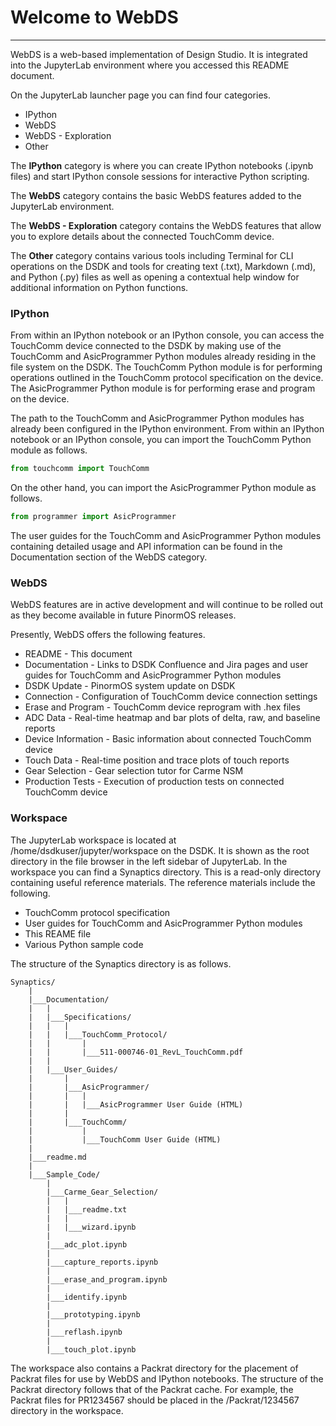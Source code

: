 # Welcome to WebDS

---

WebDS is a web-based implementation of Design Studio. It is integrated into the JupyterLab environment where you accessed this README document.

On the JupyterLab launcher page you can find four categories.
- IPython
- WebDS
- WebDS - Exploration
- Other

The **IPython** category is where you can create IPython notebooks (.ipynb files) and start IPython console sessions for interactive Python scripting.

The **WebDS** category contains the basic WebDS features added to the JupyterLab environment.

The **WebDS - Exploration** category contains the WebDS features that allow you to explore details about the connected TouchComm device.

The **Other** category contains various tools including Terminal for CLI operations on the DSDK and tools for creating text (.txt), Markdown (.md), and Python (.py) files as well as opening a contextual help window for additional information on Python functions.

### IPython

From within an IPython notebook or an IPython console, you can access the TouchComm device connected to the DSDK by making use of the TouchComm and AsicProgrammer Python modules already residing in the file system on the DSDK. The TouchComm Python module is for performing operations outlined in the TouchComm protocol specification on the device. The AsicProgrammer Python module is for performing erase and program on the device.

The path to the TouchComm and AsicProgrammer Python modules has already been configured in the IPython environment. From within an IPython notebook or an IPython console, you can import the TouchComm Python module as follows.
```python
from touchcomm import TouchComm
```
On the other hand, you can import the AsicProgrammer Python module as follows.
```python
from programmer import AsicProgrammer
```
The user guides for the TouchComm and AsicProgrammer Python modules containing detailed usage and API information can be found in the Documentation section of the WebDS category.

### WebDS

WebDS features are in active development and will continue to be rolled out as they become available in future PinormOS releases.

Presently, WebDS offers the following features.
- README - This document
- Documentation - Links to DSDK Confluence and Jira pages and user guides for TouchComm and AsicProgrammer Python modules
- DSDK Update - PinormOS system update on DSDK
- Connection - Configuration of TouchComm device connection settings
- Erase and Program - TouchComm device reprogram with .hex files
- ADC Data - Real-time heatmap and bar plots of delta, raw, and baseline reports
- Device Information - Basic information about connected TouchComm device
- Touch Data - Real-time position and trace plots of touch reports
- Gear Selection - Gear selection tutor for Carme NSM
- Production Tests - Execution of production tests on connected TouchComm device

### Workspace

The JupyterLab workspace is located at /home/dsdkuser/jupyter/workspace on the DSDK. It is shown as the root directory in the file browser in the left sidebar of JupyterLab. In the workspace you can find a Synaptics directory. This is a read-only directory containing useful reference materials. The reference materials include the following.

- TouchComm protocol specification
- User guides for TouchComm and AsicProgrammer Python modules
- This REAME file
- Various Python sample code

The structure of the Synaptics directory is as follows.
```
Synaptics/
    |
    |___Documentation/
    |   |
    |   |___Specifications/
    |   |   |
    |   |   |___TouchComm_Protocol/
    |   |       |
    |   |       |___511-000746-01_RevL_TouchComm.pdf
    |   |
    |   |___User_Guides/
    |       |
    |       |___AsicProgrammer/
    |       |   |
    |       |   |___AsicProgrammer User Guide (HTML)
    |       |
    |       |___TouchComm/
    |           |
    |           |___TouchComm User Guide (HTML)
    |
    |___readme.md
    |
    |___Sample_Code/
        |
        |___Carme_Gear_Selection/
        |   |
        |   |___readme.txt
        |   |
        |   |___wizard.ipynb
        |
        |___adc_plot.ipynb
        |
        |___capture_reports.ipynb
        |
        |___erase_and_program.ipynb
        |
        |___identify.ipynb
        |
        |___prototyping.ipynb
        |
        |___reflash.ipynb
        |
        |___touch_plot.ipynb
```

The workspace also contains a Packrat directory for the placement of Packrat files for use by WebDS and IPython notebooks. The structure of the Packrat directory follows that of the Packrat cache. For example, the Packrat files for PR1234567 should be placed in the /Packrat/1234567 directory in the workspace.
